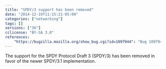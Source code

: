```yaml
---
title: "SPDY/3 support has been removed"
date: "2014-12-19T11:15:21-05:00"
categories: ["networking"]
tags: []
versions: ["36"]
cclicense: "BY-SA 3.0"
references:
    "https://bugzilla.mozilla.org/show_bug.cgi?id=1097944": "Bug 1097944 – kill spdy/3"
---
```

The support for the SPDY Protocol Draft 3 (SPDY/3) has been removed in favor of the newer SPDY/3.1 implementation.
